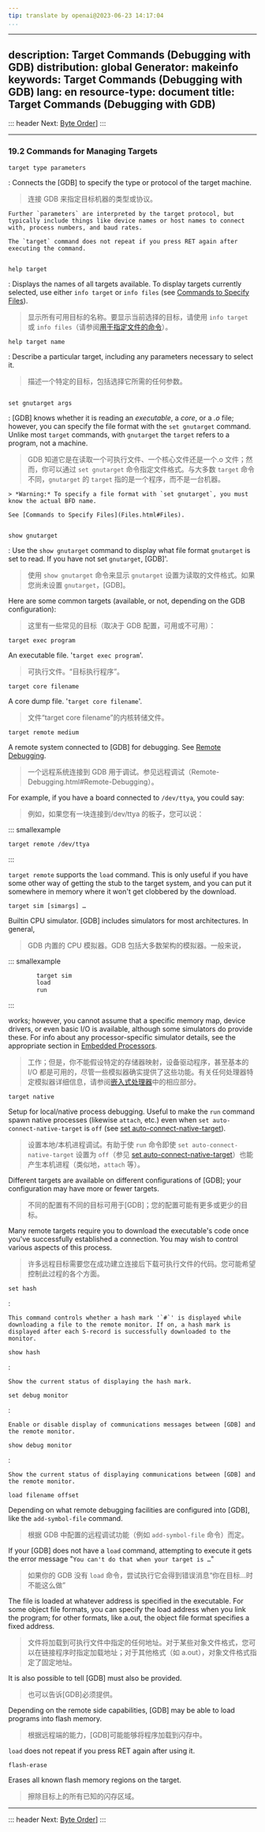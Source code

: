 ```yaml
---
tip: translate by openai@2023-06-23 14:17:04
...
```

---
description: Target Commands (Debugging with GDB)
distribution: global
Generator: makeinfo
keywords: Target Commands (Debugging with GDB)
lang: en
resource-type: document
title: Target Commands (Debugging with GDB)
-------------------------------------------

::: header
Next: [Byte Order](Byte-Order.html#Byte-Order)]
:::

---

### 19.2 Commands for Managing Targets

`target type parameters`

:   Connects the [GDB] to specify the type or protocol of the target machine.

> 连接 GDB 来指定目标机器的类型或协议。

```
Further `parameters` are interpreted by the target protocol, but typically include things like device names or host names to connect with, process numbers, and baud rates.

The `target` command does not repeat if you press RET again after executing the command.


```

`help target`

:   Displays the names of all targets available. To display targets currently selected, use either `info target` or `info files` (see [Commands to Specify Files](Files.html#Files)).

> 显示所有可用目标的名称。要显示当前选择的目标，请使用 `info target` 或 `info files`（请参阅[用于指定文件的命令](Files.html#Files)）。

`help target name`

:   Describe a particular target, including any parameters necessary to select it.

> 描述一个特定的目标，包括选择它所需的任何参数。

```

```

`set gnutarget args`

:   [GDB] knows whether it is reading an *executable*, a *core*, or a *.o* file; however, you can specify the file format with the `set gnutarget` command. Unlike most `target` commands, with `gnutarget` the `target` refers to a program, not a machine.

> GDB 知道它是在读取一个可执行文件、一个核心文件还是一个.o 文件；然而，你可以通过 `set gnutarget` 命令指定文件格式。与大多数 `target` 命令不同，`gnutarget` 的 `target` 指的是一个程序，而不是一台机器。

```
> *Warning:* To specify a file format with `set gnutarget`, you must know the actual BFD name.

See [Commands to Specify Files](Files.html#Files).


```

`show gnutarget`

:   Use the `show gnutarget` command to display what file format `gnutarget` is set to read. If you have not set `gnutarget`, [GDB]'.

> 使用 `show gnutarget` 命令来显示 `gnutarget` 设置为读取的文件格式。如果您尚未设置 `gnutarget`，[GDB]。

Here are some common targets (available, or not, depending on the GDB configuration):

> 这里有一些常见的目标（取决于 GDB 配置，可用或不可用）：

`target exec program`

An executable file. '`target exec program`'.

> 可执行文件。“目标执行程序”。

`target core filename`

A core dump file. '`target core filename`'.

> 文件“target core filename”的内核转储文件。

`target remote medium`

A remote system connected to [GDB] for debugging. See [Remote Debugging](Remote-Debugging.html#Remote-Debugging).

> 一个远程系统连接到 GDB 用于调试。参见远程调试（Remote-Debugging.html#Remote-Debugging）。

For example, if you have a board connected to `/dev/ttya`, you could say:

> 例如，如果您有一块连接到/dev/ttya 的板子，您可以说：

::: smallexample

```bash
target remote /dev/ttya
```

:::

`target remote` supports the `load` command. This is only useful if you have some other way of getting the stub to the target system, and you can put it somewhere in memory where it won't get clobbered by the download.

`target sim [simargs] …`

Builtin CPU simulator. [GDB] includes simulators for most architectures. In general,

> GDB 内置的 CPU 模拟器。GDB 包括大多数架构的模拟器。一般来说，

::: smallexample

```bash
        target sim
        load
        run
```

:::

works; however, you cannot assume that a specific memory map, device drivers, or even basic I/O is available, although some simulators do provide these. For info about any processor-specific simulator details, see the appropriate section in [Embedded Processors](Embedded-Processors.html#Embedded-Processors).

> 工作；但是，你不能假设特定的存储器映射，设备驱动程序，甚至基本的 I/O 都是可用的，尽管一些模拟器确实提供了这些功能。有关任何处理器特定模拟器详细信息，请参阅[嵌入式处理器](Embedded-Processors.html#Embedded-Processors)中的相应部分。

`target native`

Setup for local/native process debugging. Useful to make the `run` command spawn native processes (likewise `attach`, etc.) even when `set auto-connect-native-target` is `off` (see [set auto-connect-native-target](Starting.html#set-auto_002dconnect_002dnative_002dtarget)).

> 设置本地/本机进程调试。有助于使 `run` 命令即使 `set auto-connect-native-target` 设置为 `off`（参见 [set auto-connect-native-target](Starting.html#set-auto_002dconnect_002dnative_002dtarget)）也能产生本机进程（类似地，`attach` 等）。

Different targets are available on different configurations of [GDB]; your configuration may have more or fewer targets.

> 不同的配置有不同的目标可用于[GDB]；您的配置可能有更多或更少的目标。

Many remote targets require you to download the executable's code once you've successfully established a connection. You may wish to control various aspects of this process.

> 许多远程目标需要您在成功建立连接后下载可执行文件的代码。您可能希望控制此过程的各个方面。

`set hash`

:

```
This command controls whether a hash mark '`#`' is displayed while downloading a file to the remote monitor. If on, a hash mark is displayed after each S-record is successfully downloaded to the monitor.
```

`show hash`

:

```
Show the current status of displaying the hash mark.
```

`set debug monitor`

:

```
Enable or disable display of communications messages between [GDB] and the remote monitor.
```

`show debug monitor`

:

```
Show the current status of displaying communications between [GDB] and the remote monitor.
```

`load filename offset`

Depending on what remote debugging facilities are configured into [GDB], like the `add-symbol-file` command.

> 根据 GDB 中配置的远程调试功能（例如 `add-symbol-file` 命令）而定。

If your [GDB] does not have a `load` command, attempting to execute it gets the error message "`You can't do that when your target is …`"

> 如果你的 GDB 没有 `load` 命令，尝试执行它会得到错误消息“你在目标...时不能这么做”

The file is loaded at whatever address is specified in the executable. For some object file formats, you can specify the load address when you link the program; for other formats, like a.out, the object file format specifies a fixed address.

> 文件将加载到可执行文件中指定的任何地址。对于某些对象文件格式，您可以在链接程序时指定加载地址；对于其他格式（如 a.out），对象文件格式指定了固定地址。

It is also possible to tell [GDB] must also be provided.

> 也可以告诉[GDB]必须提供。

Depending on the remote side capabilities, [GDB] may be able to load programs into flash memory.

> 根据远程端的能力，[GDB]可能能够将程序加载到闪存中。

`load` does not repeat if you press RET again after using it.

`flash-erase`

Erases all known flash memory regions on the target.

> 擦除目标上的所有已知的闪存区域。

---

::: header
Next: [Byte Order](Byte-Order.html#Byte-Order)]
:::
